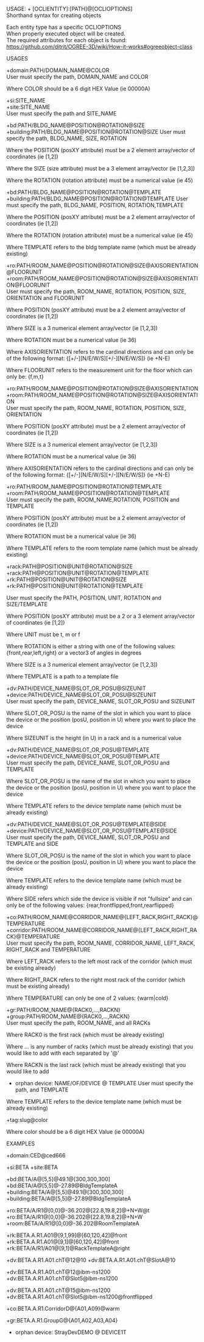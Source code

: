 USAGE: + [OCLIENTITY]:[PATH]@[OCLIOPTIONS]   
Shorthand syntax for creating objects   

Each entity type has a specific OCLIOPTIONS   
When properly executed object will be created.   
The required attributes for each object is found:    
https://github.com/ditrit/OGREE-3D/wiki/How-it-works#ogreeobject-class   

USAGES     

+domain:PATH/DOMAIN_NAME@COLOR      
User must specify the path, DOMAIN_NAME and COLOR   

Where COLOR should be a 6 digit HEX Value (ie 00000A)


+si:SITE_NAME   
+site:SITE_NAME   
User must specify the path and SITE_NAME   


+bd:PATH/BLDG_NAME@POSITION@ROTATION@SIZE   
+building:PATH/BLDG_NAME@POSITION@ROTATION@SIZE 
User must specify the path, BLDG_NAME, SIZE, ROTATION   

Where the POSITION (posXY attribute) must be a 2 element array/vector of coordinates (ie [1,2])   

Where the SIZE (size attribute) must be a 3 element array/vector (ie [1,2,3])

Where the ROTATION (rotation attribute) must be a numerical value (ie 45)

+bd:PATH/BLDG_NAME@POSITION@ROTATION@TEMPLATE
+building:PATH/BLDG_NAME@POSITION@ROTATION@TEMPLATE
User must specify the path, BLDG_NAME, POSITION, ROTATION,TEMPLATE

Where the POSITION (posXY attribute) must be a 2 element array/vector of coordinates (ie [1,2])   

Where the ROTATION (rotation attribute) must be a numerical value (ie 45)

Where TEMPLATE refers to the bldg template name (which must be already existing)


+ro:PATH/ROOM_NAME@POSITION@ROTATION@SIZE@AXISORIENTATION@FLOORUNIT   
+room:PATH/ROOM_NAME@POSITION@ROTATION@SIZE@AXISORIENTATION@FLOORUNIT    
User must specify the path, ROOM_NAME, ROTATION, POSITION, SIZE, ORIENTATION and FLOORUNIT


Where POSITION (posXY attribute) must be a 2 element array/vector of coordinates (ie [1,2]) 

Where SIZE is a 3 numerical element array/vector (ie [1,2,3])

Where ROTATION must be a numerical value (ie 36) 

Where AXISORIENTATION refers to the cardinal directions and can only be of the following format: {[+/-][N/E/W/S][+/-][N/E/W/S]} (ie +N-E)

Where FLOORUNIT refers to the measurement unit for the floor which can only be: {f,m,t}  


+ro:PATH/ROOM_NAME@POSITION@ROTATION@SIZE@AXISORIENTATION   
+room:PATH/ROOM_NAME@POSITION@ROTATION@SIZE@AXISORIENTATION    
User must specify the path, ROOM_NAME, ROTATION, POSITION, SIZE, ORIENTATION 


Where POSITION (posXY attribute) must be a 2 element array/vector of coordinates (ie [1,2]) 

Where SIZE is a 3 numerical element array/vector (ie [1,2,3])

Where ROTATION must be a numerical value (ie 36) 

Where AXISORIENTATION refers to the cardinal directions and can only be of the following format: {[+/-][N/E/W/S][+/-][N/E/W/S]} (ie +N-E)


+ro:PATH/ROOM_NAME@POSITION@ROTATION@TEMPLATE   
+room:PATH/ROOM_NAME@POSITION@ROTATION@TEMPLATE    
User must specify the path, ROOM_NAME,ROTATION, POSITION and TEMPLATE


Where POSITION (posXY attribute) must be a 2 element array/vector of coordinates (ie [1,2]) 

Where ROTATION must be a numerical value (ie 36) 

Where TEMPLATE refers to the room template name (which must be already existing)


+rack:PATH@POSITION@UNIT@ROTATION@SIZE
+rack:PATH@POSITION@UNIT@ROTATION@TEMPLATE
+rk:PATH@POSITION@UNIT@ROTATION@SIZE
+rk:PATH@POSITION@UNIT@ROTATION@TEMPLATE
  
User must specify the PATH, POSITION, UNIT, ROTATION and SIZE/TEMPLATE 

Where POSITION (posXY attribute) must be a 2 or a 3 element array/vector of coordinates (ie [1,2]) 

Where UNIT must be t, m or f

Where ROTATION is either a string with one of the following values: {front,rear,left,right} or a vector3 of angles in degrees

Where SIZE is a 3 numerical element array/vector (ie [1,2,3])

Where TEMPLATE is a path to a template file


+dv:PATH/DEVICE_NAME@SLOT_OR_POSU@SIZEUNIT   
+device:PATH/DEVICE_NAME@SLOT_OR_POSU@SIZEUNIT   
User must specify the path, DEVICE_NAME, SLOT_OR_POSU and SIZEUNIT  

Where SLOT_OR_POSU is the name of the slot in which you want to place the device or the position (posU, position in U) where you want to place the device 

Where SIZEUNIT is the height (in U) in a rack and is a numerical value


+dv:PATH/DEVICE_NAME@SLOT_OR_POSU@TEMPLATE   
+device:PATH/DEVICE_NAME@SLOT_OR_POSU@TEMPLATE   
User must specify the path, DEVICE_NAME, SLOT_OR_POSU and TEMPLATE

Where SLOT_OR_POSU is the name of the slot in which you want to place the device or the position (posU, position in U) where you want to place the device 

Where TEMPLATE refers to the device template name (which must be already existing)


+dv:PATH/DEVICE_NAME@SLOT_OR_POSU@TEMPLATE@SIDE   
+device:PATH/DEVICE_NAME@SLOT_OR_POSU@TEMPLATE@SIDE   
User must specify the path, DEVICE_NAME, SLOT_OR_POSU and TEMPLATE and SIDE  

Where SLOT_OR_POSU is the name of the slot in which you want to place the device or the position (posU, position in U) where you want to place the device 

Where TEMPLATE refers to the device template name (which must be already existing)

Where SIDE refers which side the device is visible if not "fullsize" and can only be of the following values: {rear,frontflipped,front,rearflipped}


+co:PATH/ROOM_NAME@CORRIDOR_NAME@{LEFT_RACK,RIGHT_RACK}@TEMPERATURE   
+corridor:PATH/ROOM_NAME@CORRIDOR_NAME@{LEFT_RACK,RIGHT_RACK}@TEMPERATURE   
User must specify the path, ROOM_NAME, CORRIDOR_NAME, LEFT_RACK, RIGHT_RACK and TEMPERATURE   

Where LEFT_RACK refers to the left most rack of the corridor (which must be existing already) 

Where RIGHT_RACK refers to the right most rack of the corridor (which must be existing already) 

Where TEMPERATURE can only be one of 2 values: {warm|cold}


+gr:PATH/ROOM_NAME@{RACK0,...,RACKN}   
+group:PATH/ROOM_NAME@{RACK0,...,RACKN}   
User must specify the path, ROOM_NAME, and all RACKs   

Where RACK0 is the first rack (which must be already existing)

Where ... is any number of racks (which must be already existing) that you would like to add with each separated by '@'

Where RACKN is the last rack (which must be already existing) that you would like to add 


+ orphan device: NAME/OF/DEVICE @ TEMPLATE
User must specify the path, and TEMPLATE 

Where TEMPLATE refers to the device template name (which must be already existing)

+tag:slug@color

Where color should be a 6 digit HEX Value (ie 00000A)


EXAMPLES   

+domain:CED@ced666

+si:BETA
+site:BETA


+bd:BETA/A@[5,5]@49.1@[300,300,300]
+bd:BETA/A@[5,5]@-27.89@BldgTemplateA
+building:BETA/A@[5,5]@49.1@[300,300,300]
+building:BETA/A@[5,5]@-27.89@BldgTemplateA


+ro:BETA/A/R1@[0,0]@-36.202@[22.8,19.8,2]@+N+W@t
+ro:BETA/A/R1@[0,0]@-36.202@[22.8,19.8,2]@+N+W
+room:BETA/A/R1@[0,0]@-36.202@RoomTemplateA


+rk:BETA.A.R1.A01@[9,1,99]@[60,120,42]@front
+rk:BETA.A.R1.A01@[9,1]@[60,120,42]@front
+rk:BETA/A/R1/A01@[9,1]@RackTemplateA@right


+dv:BETA.A.R1.A01.chT@12@10
+dv:BETA.A.R1.A01.chT@SlotA@10

+dv:BETA.A.R1.A01.chT@12@ibm-ns1200
+dv:BETA.A.R1.A01.chT@Slot5@ibm-ns1200

+dv:BETA.A.R1.A01.chT@15@ibm-ns1200
+dv:BETA.A.R1.A01.chT@Slot5@ibm-ns1200@frontflipped

+co:BETA.A.R1.CorridorD@{A01,A09}@warm 

+gr:BETA.A.R1.GroupG@{A01,A02,A03,A04}

+ orphan device: StrayDevDEMO @ DEVICE1T